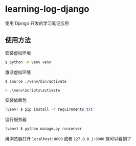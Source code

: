 # learning-log-django

使用 Django 开发的学习笔记应用

## 使用方法

安装虚拟环境

```bash
$ python -m venv venv
```

激活虚拟环境

```bash
$ source ./venv/bin/activate
```

```powershell
> .\venv\Scripts\activate
```

安装依赖包

```powershell
(venv) $ pip install -r requirements.txt
```

运行服务器

```bash
(venv) $ python manage.py runserver
```

用浏览器打开 `localhost:8000` 或者 `127.0.0.1:8000` 就可以看到了
